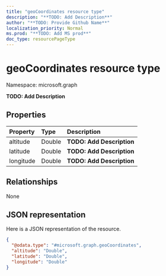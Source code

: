 ```yaml
---
title: "geoCoordinates resource type"
description: "**TODO: Add Description**"
author: "**TODO: Provide Github Name**"
localization_priority: Normal
ms.prod: "**TODO: Add MS prod**"
doc_type: resourcePageType
---
```


# geoCoordinates resource type


Namespace: microsoft.graph

**TODO: Add Description**

## Properties
|Property|Type|Description|
|:---|:---|:---|
|altitude|Double|**TODO: Add Description**|
|latitude|Double|**TODO: Add Description**|
|longitude|Double|**TODO: Add Description**|

## Relationships
None

## JSON representation
Here is a JSON representation of the resource.
<!-- {
  "blockType": "resource",
  "@odata.type": "microsoft.graph.geoCoordinates"
}
-->
``` json
{
  "@odata.type": "#microsoft.graph.geoCoordinates",
  "altitude": "Double",
  "latitude": "Double",
  "longitude": "Double"
}
```

